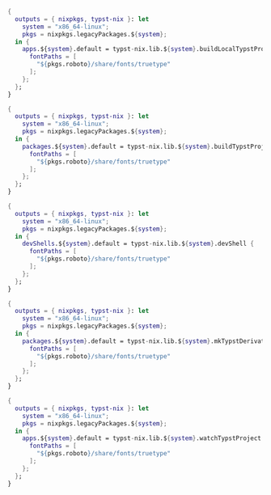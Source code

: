 <!-- markdownlint-disable-file first-line-h1 -->

<!-- ANCHOR: buildlocaltypstproject_example -->

```nix
{
  outputs = { nixpkgs, typst-nix }: let
    system = "x86_64-linux";
    pkgs = nixpkgs.legacyPackages.${system};
  in {
    apps.${system}.default = typst-nix.lib.${system}.buildLocalTypstProject {
      fontPaths = [
        "${pkgs.roboto}/share/fonts/truetype"
      ];
    };
  };
}
```

<!-- ANCHOR_END: buildlocaltypstproject_example -->

<!-- ANCHOR: buildtypstproject_example -->

```nix
{
  outputs = { nixpkgs, typst-nix }: let
    system = "x86_64-linux";
    pkgs = nixpkgs.legacyPackages.${system};
  in {
    packages.${system}.default = typst-nix.lib.${system}.buildTypstProject {
      fontPaths = [
        "${pkgs.roboto}/share/fonts/truetype"
      ];
    };
  };
}
```

<!-- ANCHOR_END: buildtypstproject_example -->

<!-- ANCHOR: devshell_example -->

```nix
{
  outputs = { nixpkgs, typst-nix }: let
    system = "x86_64-linux";
    pkgs = nixpkgs.legacyPackages.${system};
  in {
    devShells.${system}.default = typst-nix.lib.${system}.devShell {
      fontPaths = [
        "${pkgs.roboto}/share/fonts/truetype"
      ];
    };
  };
}
```

<!-- ANCHOR_END: devshell_example -->

<!-- ANCHOR: mktypstderivation_example -->

```nix
{
  outputs = { nixpkgs, typst-nix }: let
    system = "x86_64-linux";
    pkgs = nixpkgs.legacyPackages.${system};
  in {
    packages.${system}.default = typst-nix.lib.${system}.mkTypstDerivation {
      fontPaths = [
        "${pkgs.roboto}/share/fonts/truetype"
      ];
    };
  };
}
```

<!-- ANCHOR_END: mktypstderivation_example -->

<!-- ANCHOR: watchtypstproject_example -->

```nix
{
  outputs = { nixpkgs, typst-nix }: let
    system = "x86_64-linux";
    pkgs = nixpkgs.legacyPackages.${system};
  in {
    apps.${system}.default = typst-nix.lib.${system}.watchTypstProject {
      fontPaths = [
        "${pkgs.roboto}/share/fonts/truetype"
      ];
    };
  };
}
```

<!-- ANCHOR_END: watchtypstproject_example -->
